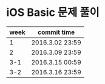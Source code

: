 # iOS Basic 문제 풀이

| week | commit time |
|----------------|-----------------------------------------------|
| 1 | 2016.3.02 23:59 |
| 2 | 2016.3.09 23:59 |
| 3-1 | 2016.3.15 00:59 |
| 3-2 | 2016.3.16 23:59 |
